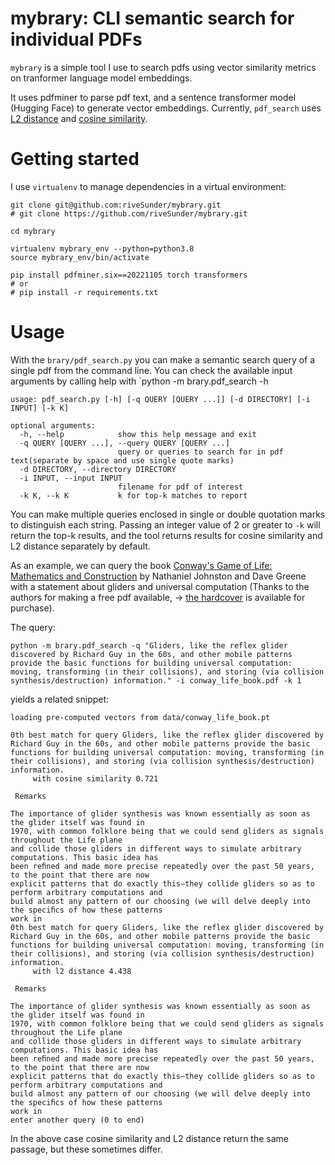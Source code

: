 # mybrary: CLI semantic search for individual PDFs

`mybrary` is a simple tool I use to search pdfs using vector similarity metrics on tranformer language model embeddings. 

It uses pdfminer to parse pdf text, and a sentence transformer model (Hugging Face) to generate vector embeddings. Currently, `pdf_search` uses [L2 distance](https://en.wikipedia.org/wiki/Euclidean_distance) and [cosine similarity](https://en.wikipedia.org/wiki/Cosine_similarity). 

# Getting started

I use `virtualenv` to manage dependencies in a virtual environment:

```
git clone git@github.com:riveSunder/mybrary.git
# git clone https://github.com/riveSunder/mybrary.git

cd mybrary

virtualenv mybrary_env --python=python3.8
source mybrary_env/bin/activate

pip install pdfminer.six==20221105 torch transformers
# or 
# pip install -r requirements.txt
```

# Usage

With the `brary/pdf_search.py` you can make a semantic search query of a single pdf from the command line. You can check the available input arguments by calling help with `python -m brary.pdf_search -h


```
usage: pdf_search.py [-h] [-q QUERY [QUERY ...]] [-d DIRECTORY] [-i INPUT] [-k K]

optional arguments:
  -h, --help            show this help message and exit
  -q QUERY [QUERY ...], --query QUERY [QUERY ...]
                        query or queries to search for in pdf text(separate by space and use single quote marks)
  -d DIRECTORY, --directory DIRECTORY
  -i INPUT, --input INPUT
                        filename for pdf of interest
  -k K, --k K           k for top-k matches to report
```

You can make multiple queries enclosed in single or double quotation marks to distinguish each string. Passing an integer value of 2 or greater to `-k` will return the top-k results, and the tool returns results for cosine similarity and L2 distance separately by default.


As an example, we can query the book [Conway's Game of Life: Mathematics and Construction](https://conwaylife.com/book/) by Nathaniel Johnston and Dave Greene with a statement about gliders and universal computation (Thanks to the authors for making a free pdf available, -> [the hardcover](https://www.lulu.com/shop/dave-greene-and-nathaniel-johnston/conways-game-of-life/hardcover/product-ev72jn.html) is available for purchase). 

The query:

```
python -m brary.pdf_search -q "Gliders, like the reflex glider discovered by Richard Guy in the 60s, and other mobile patterns provide the basic functions for building universal computation: moving, transforming (in their collisions), and storing (via collision synthesis/destruction) information." -i conway_life_book.pdf -k 1
```

yields a related snippet:

``` 
loading pre-computed vectors from data/conway_life_book.pt

0th best match for query Gliders, like the reflex glider discovered by Richard Guy in the 60s, and other mobile patterns provide the basic functions for building universal computation: moving, transforming (in their collisions), and storing (via collision synthesis/destruction) information.
	 with cosine similarity 0.721

 Remarks

The importance of glider synthesis was known essentially as soon as the glider itself was found in
1970, with common folklore being that we could send gliders as signals throughout the Life plane
and collide those gliders in different ways to simulate arbitrary computations. This basic idea has
been reﬁned and made more precise repeatedly over the past 50 years, to the point that there are now
explicit patterns that do exactly this—they collide gliders so as to perform arbitrary computations and
build almost any pattern of our choosing (we will delve deeply into the speciﬁcs of how these patterns
work in
0th best match for query Gliders, like the reflex glider discovered by Richard Guy in the 60s, and other mobile patterns provide the basic functions for building universal computation: moving, transforming (in their collisions), and storing (via collision synthesis/destruction) information.
	 with l2 distance 4.438

 Remarks

The importance of glider synthesis was known essentially as soon as the glider itself was found in
1970, with common folklore being that we could send gliders as signals throughout the Life plane
and collide those gliders in different ways to simulate arbitrary computations. This basic idea has
been reﬁned and made more precise repeatedly over the past 50 years, to the point that there are now
explicit patterns that do exactly this—they collide gliders so as to perform arbitrary computations and
build almost any pattern of our choosing (we will delve deeply into the speciﬁcs of how these patterns
work in
enter another query (0 to end)

```

In the above case cosine similarity and L2 distance return the same passage, but these sometimes differ. 
